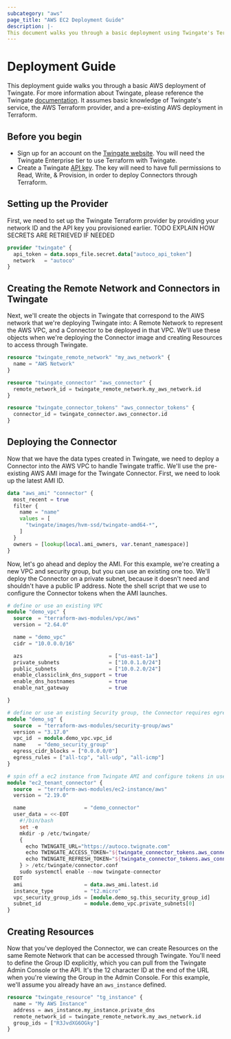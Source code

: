 ```yaml
---
subcategory: "aws"
page_title: "AWS EC2 Deployment Guide"
description: |-
This document walks you through a basic deployment using Twingate's Terraform provider on AWS
---
```


# Deployment Guide

This deployment guide walks you through a basic AWS deployment of Twingate. For more information about Twingate, please reference the Twingate [documentation](https://docs.twingate.com/docs). It assumes basic knowledge of Twingate's service, the AWS Terraform provider, and a pre-existing AWS deployment in Terraform.

## Before you begin

* Sign up for an account on the [Twingate website](https://www.twingate.com). You will need the Twingate Enterprise tier to use Terraform with Twingate.
* Create a Twingate [API key](https://docs.twingate.com/docs/api-overview). The key will need to have full permissions to Read, Write, & Provision, in order to deploy Connectors through Terraform.

## Setting up the Provider

First, we need to set up the Twingate Terraform provider by providing your network ID and the API key you provisioned earlier. TODO EXPLAIN HOW SECRETS ARE RETRIEVED IF NEEDED

```terraform
provider "twingate" {
  api_token = data.sops_file.secret.data["autoco_api_token"]
  network   = "autoco"
}
```

## Creating the Remote Network and Connectors in Twingate

Next, we'll create the objects in Twingate that correspond to the AWS network that we're deploying Twingate into: A Remote Network to represent the AWS VPC, and a Connector to be deployed in that VPC. We'll use these objects when we're deploying the Connector image and creating Resources to access through Twingate.

```terraform
resource "twingate_remote_network" "my_aws_network" {
  name = "AWS Network"
}

resource "twingate_connector" "aws_connector" {
  remote_network_id = twingate_remote_network.my_aws_network.id
}

resource "twingate_connector_tokens" "aws_connector_tokens" {
  connector_id = twingate_connector.aws_connector.id
}
```

## Deploying the Connector

Now that we have the data types created in Twingate, we need to deploy a Connector into the AWS VPC to handle Twingate traffic. We'll use the pre-existing AWS AMI image for the Twingate Connector. First, we need to look up the latest AMI ID.

```terraform
data "aws_ami" "connector" {
  most_recent = true
  filter {
    name = "name"
    values = [
      "twingate/images/hvm-ssd/twingate-amd64-*",
    ]
  }
  owners = [lookup(local.ami_owners, var.tenant_namespace)]
}
```

Now, let's go ahead and deploy the AMI. For this example, we're creating a new VPC and security group, but you can use an existing one too. We'll deploy the Connector on a private subnet, because it doesn't need and shouldn't have a public IP address. Note the shell script that we use to configure the Connector tokens when the AMI launches.

```terraform
# define or use an existing VPC
module "demo_vpc" {
  source  = "terraform-aws-modules/vpc/aws"
  version = "2.64.0"

  name = "demo_vpc"
  cidr = "10.0.0.0/16"

  azs                            = ["us-east-1a"]
  private_subnets                = ["10.0.1.0/24"]
  public_subnets                 = ["10.0.2.0/24"]
  enable_classiclink_dns_support = true
  enable_dns_hostnames           = true
  enable_nat_gateway             = true

}

# define or use an existing Security group, the Connector requires egress traffic enabled but does not require ingress
module "demo_sg" {
  source  = "terraform-aws-modules/security-group/aws"
  version = "3.17.0"
  vpc_id  = module.demo_vpc.vpc_id
  name    = "demo_security_group"
  egress_cidr_blocks = ["0.0.0.0/0"]
  egress_rules = ["all-tcp", "all-udp", "all-icmp"]
}

# spin off a ec2 instance from Twingate AMI and configure tokens in user_data
module "ec2_tenant_connector" {
  source  = "terraform-aws-modules/ec2-instance/aws"
  version = "2.19.0"

  name                   = "demo_connector"
  user_data = <<-EOT
    #!/bin/bash
    set -e
    mkdir -p /etc/twingate/
    {
      echo TWINGATE_URL="https://autoco.twignate.com"
      echo TWINGATE_ACCESS_TOKEN="${twingate_connector_tokens.aws_connector_tokens.access_token}"
      echo TWINGATE_REFRESH_TOKEN="${twingate_connector_tokens.aws_connector_tokens.refresh_token}"
    } > /etc/twingate/connector.conf
    sudo systemctl enable --now twingate-connector
  EOT
  ami                    = data.aws_ami.latest.id
  instance_type          = "t2.micro"
  vpc_security_group_ids = [module.demo_sg.this_security_group_id]
  subnet_id              = module.demo_vpc.private_subnets[0]
}
```

## Creating Resources

Now that you've deployed the Connector, we can create Resources on the same Remote Network that can be accessed through Twingate. You'll need to define the Group ID explicitly, which you can pull from the Twingate Admin Console or the API. It's the 12 character ID at the end of the URL when you're viewing the Group in the Admin Console. For this example, we'll assume you already have an `aws_instance` defined.

```terraform
resource "twingate_resource" "tg_instance" {
  name = "My AWS Instance"
  address = aws_instance.my_instance.private_dns
  remote_network_id = twingate_remote_network.my_aws_network.id
  group_ids = ["R3JvdXG6OGky"]
}
```